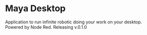 # Maya Desktop

Application to run infinite robotic doing your work on your desktop. Powered by Node Red.
Releasing v.0.1.0
